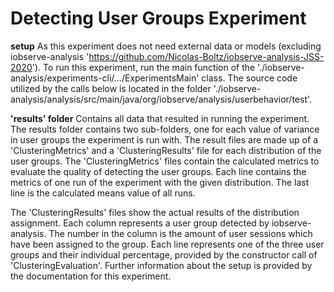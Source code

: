 # Detecting User Groups Experiment

**setup**
As this experiment does not need external data or models (excluding iobserve-analysis 
'https://github.com/Nicolas-Boltz/iobserve-analysis-JSS-2020'). 
To run this experiment, run the main function of the './iobserve-analysis/experiments-cli/.../ExperimentsMain' class.
The source code utilized by the calls below is located in the folder 
'./iobserve-analysis/analysis/src/main/java/org/iobserve/analysis/userbehavior/test'.

**'results' folder**
Contains all data that resulted in running the experiment.
The results folder contains two sub-folders, one for each value of variance in user groups the experiment is run with.
The result files are made up of a 'ClusteringMetrics' and a 'ClusteringResults' file for each distribution of the 
user groups. The 'ClusteringMetrics' files contain the calculated metrics to evaluate the quality of detecting the user
groups. Each line contains the metrics of one run of the experiment with the given distribution. The last line is
the calculated means value of all runs.

The 'ClusteringResults' files show the actual results of the distribution assignment. Each column represents a user
group detected by iobserve-analysis. The number in the column is the amount of user sessions which have been assigned 
to the group. Each line represents one of the three user groups and their individual percentage, provided by the 
constructor call of 'ClusteringEvaluation'. Further information about the setup is provided by the documentation for 
this experiment.